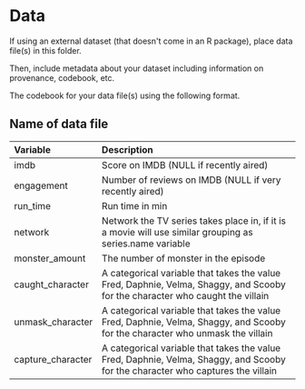 # Data

If using an external dataset (that doesn't come in an R package), place data file(s) in this folder.

Then, include metadata about your dataset including information on provenance, codebook, etc.

The codebook for your data file(s) using the following format.

## Name of data file

| Variable  | Description               |
|:----------|:--------------------------|
| imdb | Score on IMDB (NULL if recently aired) |
| engagement | Number of reviews on IMDB (NULL if very recently aired) |
| run_time | Run time in min |
| network       | Network the TV series takes place in, if it is a movie will use similar grouping as series.name variable |
| monster_amount | The number of monster in the episode |
| caught_character | A categorical variable that takes the value Fred, Daphnie, Velma, Shaggy, and Scooby for the character who caught the villain |
| unmask_character | A categorical variable that takes the value Fred, Daphnie, Velma, Shaggy, and Scooby for the character who unmask the villain |
| capture_character | A categorical variable that takes the value Fred, Daphnie, Velma, Shaggy, and Scooby for the character who captures the villain |
